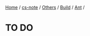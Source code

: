 [Home](https://mengxianbin.github.io) /
[cs-note](https://mengxianbin.github.io/cs-note) /
[Others](https://mengxianbin.github.io/cs-note/content/Others) /
[Build](https://mengxianbin.github.io/cs-note/content/Others/Build) /
[Ant](https://mengxianbin.github.io/cs-note/content/Others/Build/Ant) /

# TO DO
